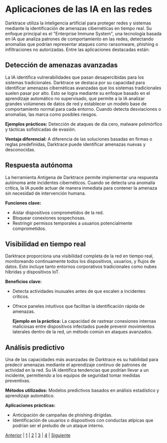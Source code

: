 # Aplicaciones de las IA en las redes
Darktrace utiliza la inteligencia artificial para proteger redes y sistemas mediante la identificación de amenazas cibernéticas en tiempo real. Su enfoque principal es el "Enterprise Immune System", una tecnología basada en IA que analiza patrones de comportamiento en las redes, detectando anomalías que podrían representar ataques como ransomware, phishing o infiltraciones no autorizadas.
Entre las aplicaciones destacadas están:

## Detección de amenazas avanzadas
La IA identifica vulnerabilidades que pasan desapercibidas para los sistemas tradicionales. Darktrace se destaca por su capacidad para identificar amenazas cibernéticas avanzadas que los sistemas tradicionales suelen pasar por alto. Esto se logra mediante su enfoque basado en el aprendizaje automático no supervisado, que permite a la IA analizar grandes volúmenes de datos de red y establecer un modelo base de comportamiento normal para cada entorno. Cuando detecta desviaciones o anomalías, las marca como posibles riesgos.

**Ejemplos prácticos:**
    Detección de ataques de día cero, malware polimórfico y tácticas sofisticadas de evasión.
    
**Ventaja diferencial:**
    A diferencia de las soluciones basadas en firmas o reglas predefinidas, Darktrace puede identificar amenazas nuevas y desconocidas.

## Respuesta autónoma
La herramienta Antigena de Darktrace permite implementar una respuesta autónoma ante incidentes cibernéticos. Cuando se detecta una anomalía crítica, la IA puede actuar de manera inmediata para contener la amenaza sin necesidad de intervención humana.

**Funciones clave:**
 - Aislar dispositivos comprometidos de la red.
 - Bloquear conexiones sospechosas.
 - Restringir permisos temporales a usuarios potencialmente comprometidos.

## Visibilidad en tiempo real
Darktrace proporciona una visibilidad completa de la red en tiempo real, monitoreando continuamente todos los dispositivos, usuarios, y flujos de datos. Esto incluye tanto entornos corporativos tradicionales como nubes híbridas y dispositivos IoT.

**Beneficios clave:**
- Detecta actividades inusuales antes de que escalen a incidentes críticos.
- Ofrece paneles intuitivos que facilitan la identificación rápida de amenazas.

    **Ejemplo en la práctica:** La capacidad de rastrear conexiones internas maliciosas entre dispositivos infectados puede prevenir movimientos laterales dentro de la red, un método común en ataques avanzados.

## Análisis predictivo
Una de las capacidades más avanzadas de Darktrace es su habilidad para predecir amenazas mediante el aprendizaje continuo de patrones de actividad en la red. Su IA identifica tendencias que podrían llevar a un incidente, permitiendo a los equipos de seguridad tomar medidas preventivas.

**Métodos utilizados:** Modelos predictivos basados en análisis estadístico y aprendizaje automático.

**Aplicaciones prácticas:**
- Anticipación de campañas de phishing dirigidas.
- Identificación de usuarios o dispositivos con conductas atípicas que podrían ser el preludio de un ataque interno.

[Anterior](2.md) | [1](aplicacionesIA2.md) | [2](impactoSector2.md) | [3](impactoAmbiental2.md) | [4](minimizar2.md)  | [Siguiente](impactoSector2.md)

